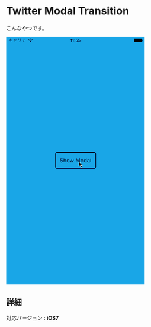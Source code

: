 # Twitter Modal Transition

こんなやつです。

![GifAnimation](/Resource/SampleTwitterTransition.gif)

## 詳細

対応バージョン : **iOS7**
